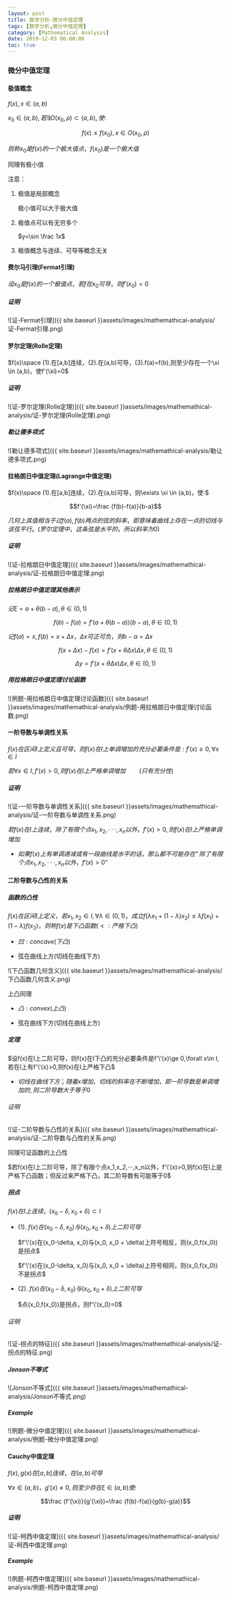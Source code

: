 ```yaml
---
layout: post
title: 数学分析-微分中值定理
tags: [数学分析,微分中值定理]
category: [Mathematical Analysis]
date: 2019-12-03 06:00:00
toc: true
---
```


### 微分中值定理

#### 极值概念

$f(x),x\in(a,b)$

$x_0\in (a,b),若\exists O(x_0,\rho)\subset (a,b),使:$

$$f(x)\le f(x_0),x\in O(x_0,\rho)$$

$则称x_0是f(x)的一个极大值点，f(x_0)是一个极大值$

同理有极小值

注意：

1. 极值是局部概念

   极小值可以大于极大值

2. 极值点可以有无穷多个

   $y=\sin \frac 1x$

3. 极值概念与连续、可导等概念无关

#### 费尔马引理(Fermat引理)

$设x_0是f(x)的一个极值点，若f在x_0可导，则f'(x_0)=0$

##### 证明

 ![证-Fermat引理]({{ site.baseurl }}assets/images/mathemathical-analysis/证-Fermat引理.png)

#### 罗尔定理(Rolle定理)

$f(x)\space (1).在[a,b]连续，(2).在(a,b)可导，(3).f(a)=f(b),则至少存在一个\xi \in (a,b)，使f'(\xi)=0$

##### 证明

![证-罗尔定理(Rolle定理)]({{ site.baseurl }}assets/images/mathemathical-analysis/证-罗尔定理(Rolle定理).png)

##### 勒让德多项式

![勒让德多项式]({{ site.baseurl }}assets/images/mathemathical-analysis/勒让德多项式.png)

#### 拉格朗日中值定理(Lagrange中值定理)

$f(x)\space (1).在[a,b]连续，(2).在(a,b)可导，则\exists \xi \in (a,b)，使:$

$$f'(\xi)=\frac {f(b)-f(a)}{b-a}$$

$几何上其值相当于过f(a),f(b)两点的弦的斜率，即意味着曲线上存在一点的切线与该弦平行。(罗尔定理中，这条弦是水平的，所以斜率为0)$

##### 证明 

![证-拉格朗日中值定理]({{ site.baseurl }}assets/images/mathemathical-analysis/证-拉格朗日中值定理.png)

##### 拉格朗日中值定理其他表示

$记\xi = a+\theta (b-a),\theta \in (0,1)$

$$f(b)-f(a)=f'(a+\theta(b-a))(b-a),\theta \in (0,1)$$

$记f(a)=x,f(b)=x+\Delta x，\Delta x可正可负，则b-a=\Delta x$

$$f(x+\Delta x)-f(x)=f'(x+\theta\Delta x)\Delta x,\theta \in (0,1)$$

$$\Delta y=f'(x+\theta\Delta x)\Delta x,\theta \in (0,1)$$

##### 用拉格朗日中值定理讨论函数

![例题-用拉格朗日中值定理讨论函数]({{ site.baseurl }}assets/images/mathemathical-analysis/例题-用拉格朗日中值定理讨论函数.png)

#### 一阶导数与单调性关系

$f(x)在区间I上定义且可导，则f(x)在I上单调增加的充分必要条件是:f'(x)\ge 0,\forall x \in I$

$若\forall x \in I,f'(x)>0,则f(x)在I上严格单调增加\qquad (只有充分性)$

##### 证明

![证-一阶导数与单调性关系]({{ site.baseurl }}assets/images/mathemathical-analysis/证-一阶导数与单调性关系.png)

$若f(x)在I上连续，除了有限个点x_1,x_2,···,x_n以外，f'(x)>0,则f(x)在I上严格单调增加$

- $如果f(x)上有单调递减或有一段曲线是水平的话，那么都不可能存在“除了有限个点x_1,x_2,···,x_n以外，f'(x)>0”$

#### 二阶导数与凸性的关系

##### 函数的凸性

$f(x)在区间I上定义，若x_1,x_2\in I,\forall \lambda \in (0,1)，成立f(\lambda x_1 + (1-\lambda)x_2)\le \lambda f(x_1)+(1-\lambda)f(x_2)，则称f(x)是下凸函数(<:严格下凸)$

- $凹:concave(下凸)$

- 弦在曲线上方(切线在曲线下方)

![下凸函数几何含义]({{ site.baseurl }}assets/images/mathemathical-analysis/下凸函数几何含义.png)

上凸同理

- $凸:convex(上凸)$

- 弦在曲线下方(切线在曲线上方)

##### 定理

$设f(x)在I上二阶可导，则f(x)在I下凸的充分必要条件是f'\'(x)\ge 0,\forall x\in I,若在I上有f'\'(x)>0,则f(x)在I上严格下凸$

- $切线在曲线下方；随着x增加，切线的斜率在不断增加，即一阶导数是单调增加的,则二阶导数大于等于0$

###### 证明

![证-二阶导数与凸性的关系]({{ site.baseurl }}assets/images/mathemathical-analysis/证-二阶导数与凸性的关系.png)

同理可证函数的上凸性

$若f(x)在I上二阶可导，除了有限个点x_1,x_2,···,x_n以外，f'\'(x)>0,则f(x)在I上是严格下凸函数；但反过来严格下凸，其二阶导数有可能等于0$

##### 拐点

$f(x)在I上连续，(x_0-\delta, x_0 + \delta)\subset I$

- (1). $f(x)在(x_0-\delta, x_0)与(x_0, x_0 + \delta)上二阶可导$

  $f'\'(x)在(x_0-\delta, x_0)与(x_0, x_0 + \delta)上符号相反，则(x_0,f(x_0))是拐点$

  $f'\'(x)在(x_0-\delta, x_0)与(x_0, x_0 + \delta)上符号相同，则(x_0,f(x_0))不是拐点$

- (2). $f(x)在(x_0-\delta, x_0)与(x_0, x_0 + \delta)上二阶可导$

  $点(x_0,f(x_0))是拐点，则f'\'(x_0)=0$

###### 证明

![证-拐点的特征]({{ site.baseurl }}assets/images/mathemathical-analysis/证-拐点的特征.png)

##### Jonson不等式

 ![Jonson不等式]({{ site.baseurl }}assets/images/mathemathical-analysis/Jonson不等式.png)

##### Example

![例题-微分中值定理]({{ site.baseurl }}assets/images/mathemathical-analysis/例题-微分中值定理.png)

#### Cauchy中值定理

$f(x),g(x)在[a,b]连续，在(a,b)可导$

$\forall x \in (a,b)，g'(x)\neq 0,则至少存在\xi \in (a,b)使:$

$$\frac {f'(\xi)}{g'(\xi)}=\frac {f(b)-f(a)}{g(b)-g(a)}$$

##### 证明

![证-柯西中值定理]({{ site.baseurl }}assets/images/mathemathical-analysis/证-柯西中值定理.png)

##### Example

![例题-柯西中值定理]({{ site.baseurl }}assets/images/mathemathical-analysis/例题-柯西中值定理.png)

